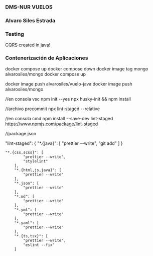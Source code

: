 ### DMS-NUR VUELOS

### Alvaro Siles Estrada

### Testing

CQRS created in java!

### Contenerización de Aplicaciones

docker compose up
docker compose down
docker image tag mongo alvarosiles/mongo
docker compose up


docker image push alvarosiles/vuelo-java
docker image push alvarosiles/mongo


//en consola vsc
npm init --yes
npx husky-init && npm install

//archivo precommit
npx lint-staged --relative
<!-- npx lint-staged --relative -->
//en consola cmd
npm install --save-dev lint-staged
https://www.npmjs.com/package/lint-staged

//package.json

  "lint-staged": {
    "*.{java}": [
      "prettier --write",
      "git add"
    ]
  }



	"*.{css,scss}": [
			"prettier --write",
			"stylelint"
		],
		"*.{html,js,java}": [
			"prettier --write"
		],
		"*.json": [
			"prettier --write"
		],
		"*.md": [
			"prettier --write"
		],
		"*.yml": [
			"prettier --write"
		],
		"*.yaml": [
			"prettier --write"
		],
		"*.{ts,tsx}": [
			"prettier --write",
			"eslint --fix"
		]